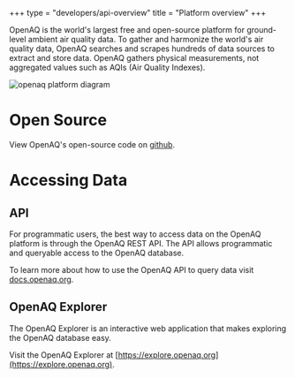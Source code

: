 +++
type = "developers/api-overview"
title = "Platform overview"
+++


OpenAQ is the world's largest free and open-source platform for ground-level ambient air quality data. To gather and harmonize the world's air quality data, OpenAQ searches and scrapes hundreds of data sources to extract and store data. OpenAQ gathers physical measurements, not aggregated values such as AQIs (Air Quality Indexes).


![openaq platform diagram](/uploads/platform_diagram.webp)


# Open Source

View OpenAQ's open-source code on [github](https://github.com/openaq).


# Accessing Data

## API

For programmatic users, the best way to access data on the OpenAQ platform is through the OpenAQ REST API. The API allows programmatic and queryable access to the OpenAQ database. 


To learn more about how to use the OpenAQ API to query data visit [docs.openaq.org](https://doc.openaq.org).


## OpenAQ Explorer 

The OpenAQ Explorer is an interactive web application that makes exploring the OpenAQ database easy.


Visit the OpenAQ Explorer at [https://explore.openaq.org](https://explore.openaq.org).